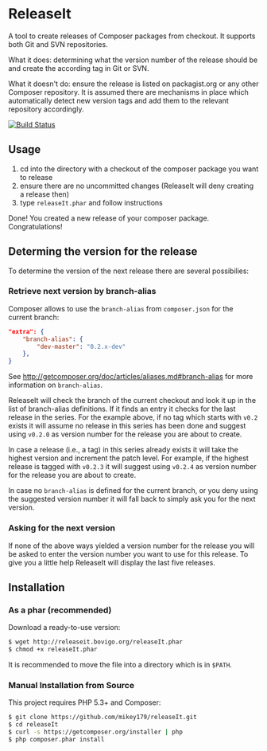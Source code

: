 # ReleaseIt

A tool to create releases of Composer packages from checkout. It supports both
Git and SVN repositories.

What it does: determining what the version number of the release should be and
create the according tag in Git or SVN.

What it doesn't do: ensure the release is listed on packagist.org or any other
Composer repository. It is assumed there are mechanisms in place which automatically
detect new version tags and add them to the relevant repository accordingly.

[![Build Status](https://secure.travis-ci.org/mikey179/releaseIt.png)](http://travis-ci.org/mikey179/releaseIt)


## Usage

1. cd into the directory with a checkout of the composer package you want to release
1. ensure there are no uncommitted changes (ReleaseIt will deny creating a release then)
1. type `releaseIt.phar` and follow instructions

Done! You created a new release of your composer package. Congratulations!


## Determing the version for the release

To determine the version of the next release there are several possibilies:

### Retrieve next version by branch-alias

Composer allows to use the `branch-alias` from `composer.json` for the current
branch:

```json
"extra": {
    "branch-alias": {
        "dev-master": "0.2.x-dev"
    },
}
```

See http://getcomposer.org/doc/articles/aliases.md#branch-alias for more information
on `branch-alias`.

ReleaseIt will check the branch of the current checkout and look it up in the
list of branch-alias definitions. If it finds an entry it checks for the last
release in the series. For the example above, if no tag which starts with `v0.2`
exists it will assume no release in this series has been done and suggest using
`v0.2.0` as version number for the release you are about to create.

In case a release (i.e., a tag) in this series already exists it will take the
highest version and increment the patch level. For example, if the highest release
is tagged with `v0.2.3` it will suggest using `v0.2.4` as version number for the
release you are about to create.

In case no `branch-alias` is defined for the current branch, or you deny using
the suggested version number it will fall back to simply ask you for the next
version.


### Asking for the next version

If none of the above ways yielded a version number for the release you will be
asked to enter the version number you want to use for this release. To give you
a little help ReleaseIt will display the last five releases.


## Installation

### As a phar (recommended)

Download a ready-to-use version:

```bash
$ wget http://releaseit.bovigo.org/releaseIt.phar
$ chmod +x releaseIt.phar
```

It is recommended to move the file into a directory which is in `$PATH`.

### Manual Installation from Source

This project requires PHP 5.3+ and Composer:

```bash
$ git clone https://github.com/mikey179/releaseIt.git
$ cd releaseIt
$ curl -s https://getcomposer.org/installer | php
$ php composer.phar install
```


